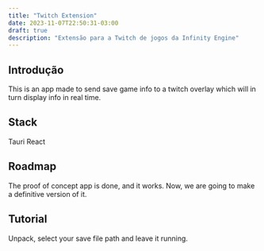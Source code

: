 ```yaml
---
title: "Twitch Extension"
date: 2023-11-07T22:50:31-03:00
draft: true
description: "Extensão para a Twitch de jogos da Infinity Engine"
---
```

## Introdução
This is an app made to send save game info to a twitch overlay which will in turn display info in real time.
## Stack
Tauri
React
## Roadmap
The proof of concept app is done, and it works. Now, we are going to make a definitive version of it.
## Tutorial
Unpack, select your save file path and leave it running.
